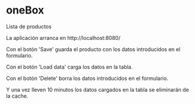 # oneBox
Lista de productos

La aplicación arranca en http://localhost:8080/

Con el botón 'Save' guarda el producto con los datos introducidos en el formulario.

Con el botón 'Load data' carga los datos en la tabla.

Con el botón 'Delete' borra los datos introducidos en el formulario.

Y una vez lleven 10 minutos los datos cargados en la tabla se eliminarán de la cache.
